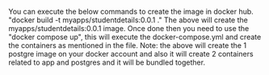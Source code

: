 You can execute the below commands to create the image in docker hub.
"docker build -t myapps/studentdetails:0.0.1 ."
The above will create the myapps/studentdetails:0.0.1 image.
Once done then you need to use the "docker compose up", this will execute the docker-compose.yml and create the containers as mentioned in the file.
Note: the above will create the 1 postgre image on your docker account and also it will create 2 containers related to app and postgres and it will be bundled together.
